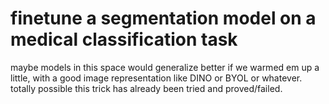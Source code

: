 # finetune a segmentation model on a medical classification task

maybe models in this space would generalize better if we warmed em up a little,
with a good image representation like DINO or BYOL or whatever. 
totally possible this trick has already been tried and proved/failed.
